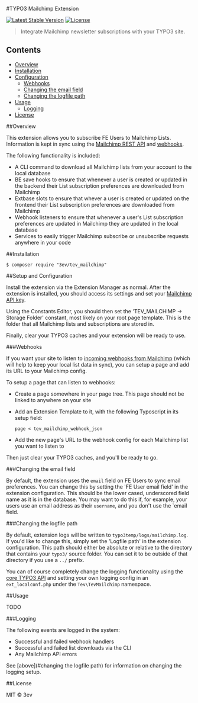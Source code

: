 #TYPO3 Mailchimp Extension

[![Latest Stable Version](https://poser.pugx.org/3ev/tev_mailchimp/version)](https://packagist.org/packages/3ev/tev_mailchimp) [![License](https://poser.pugx.org/3ev/tev_mailchimp/license)](https://packagist.org/packages/3ev/tev_mailchimp)

> Integrate Mailchimp newsletter subscriptions with your TYPO3 site.

## Contents

* [Overview](#overview)
* [Installation](#installation)
* [Configuration](#setup-and-configuration)
    * [Webhooks](#webhooks)
    * [Changing the email field](#changing-the-email-field)
    * [Changing the logfile path](#changing-the-logfile-path)
* [Usage](#usage)
    * [Logging](#logging)
* [License](#license)

##Overview

This extension allows you to subscribe FE Users to Mailchimp Lists. Information
is kept in sync using the [Mailchimp REST API](http://kb.mailchimp.com/api/) and
[webhooks](https://apidocs.mailchimp.com/webhooks/).

The following functionality is included:

* A CLI command to download all Mailchimp lists from your account to the local
database
* BE save hooks to ensure that whenever a user is created or updated in the backend
their List subscription preferences are downloaded from Mailchimp
* Extbase slots to ensure that whever a user is created or updated on the frontend
their List subscription preferences are downloaded from Mailchimp
* Webhook listeners to ensure that whenever a user's List subscription preferences
are updated in Mailchimp they are updated in the local database
* Services to easily trigger Mailchimp subscribe or unsubscribe requests anywhere
in your code

##Installation

```
$ composer require "3ev/tev_mailchimp"
```

##Setup and Configuration

Install the extension via the Extension Manager as normal. After the extension
is installed, you should access its settings and set your [Mailchimp API key](http://kb.mailchimp.com/accounts/management/about-api-keys).

Using the Constants Editor, you should then set the 'TEV_MAILCHIMP -> Storage Folder'
constant, most likely on your root page template. This is the folder that all
Mailchimp lists and subscriptions are stored in.

Finally, clear your TYPO3 caches and your extension will be ready to use.

###Webhooks

If you want your site to listen to [incoming webhooks from Mailchimp](https://apidocs.mailchimp.com/webhooks/)
(which will help to keep your local list data in sync), you can setup a page
and add its URL to your Mailchimp config.

To setup a page that can listen to webhooks:

* Create a page somewhere in your page tree. This page should not be linked to
anywhere on your site
* Add an Extension Template to it, with the following Typoscript in its setup field:

    ```
    page < tev_mailchimp_webhook_json
    ```
* Add the new page's URL to the webhook config for each Mailchimp list you want
to listen to

Then just clear your TYPO3 caches, and you'll be ready to go.

###Changing the email field

By default, the extension uses the `email` field on FE Users to sync email
preferences. You can change this by setting the 'FE User email field' in the
extension configuration. This should be the lower cased, underscored field name
as it is in the database. You may want to do this if, for example, your users
use an email address as their `username`, and you don't use the `email field.

###Changing the logfile path

By default, extension logs will be written to `typo3temp/logs/mailchimp.log`. If
you'd like to change this, simply set the 'Logfile path' in the extension
configuration. This path should either be absolute or relative to the directory
that contains your `typo3/` source folder. You can set it to be outside of that
directory if you use a `../` prefix.

You can of course completely change the logging functionality using the
[core TYPO3 API](https://docs.typo3.org/typo3cms/CoreApiReference/ApiOverview/Logging/Configuration/Index.html)
and setting your own logging config in an `ext_localconf.php` under the
`Tev\TevMailchimp` namespace.

##Usage

TODO

###Logging

The following events are logged in the system:

* Successful and failed webhook handlers
* Successful and failed list downloads via the CLI
* Any Mailchimp API errors

See [above](#changing the logfile path) for information on changing the logging
setup.

##License

MIT © 3ev
